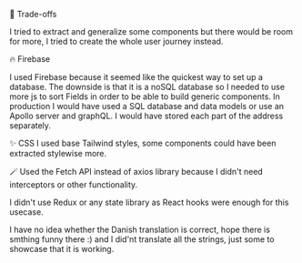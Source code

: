🤝 Trade-offs

I tried to extract and generalize some components but there would be room for more, 
I tried to create the whole user journey instead.

🔥 Firebase 

I used Firebase because it seemed like the quickest way to set up a database. 
The downside is that it is a noSQL database 
so I needed to use more js to sort Fields in order to be able to build generic components. 
In production I would have used a SQL database and data models or use an Apollo server and graphQL. 
I would have stored each part of the address separately. 

 
✨ CSS
I used base Tailwind styles, some components could have been extracted stylewise more. 


🪄 Used the Fetch API instead of axios library because I didn't need interceptors or other functionality. 



I didn't use Redux or any state library as React hooks were enough for this usecase.


I have no idea whether the Danish translation is correct, hope there is smthing funny there :) and I did'nt translate all the strings, 
just some to showcase that it is working.




